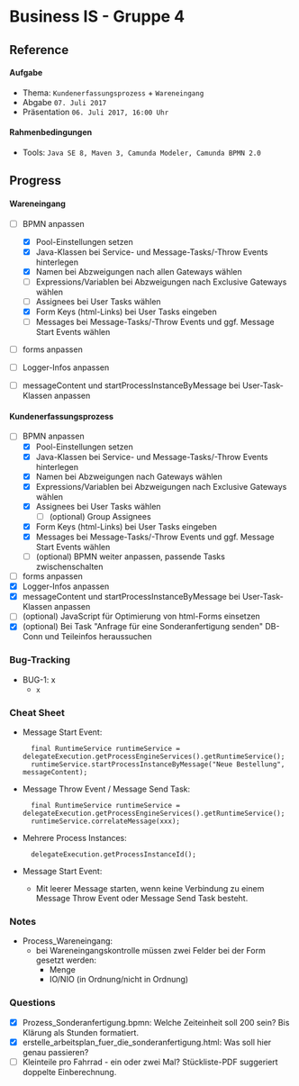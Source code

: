 Business IS - Gruppe 4
======================

Reference
---------

#### Aufgabe
- Thema:        `Kundenerfassungsprozess` + `Wareneingang`
- Abgabe        `07. Juli 2017`
- Präsentation  `06. Juli 2017, 16:00 Uhr`

#### Rahmenbedingungen
- Tools:    `Java SE 8, Maven 3, Camunda Modeler, Camunda BPMN 2.0`


Progress
--------

#### Wareneingang
- [ ] BPMN anpassen
    - [x] Pool-Einstellungen setzen
    - [x] Java-Klassen bei Service- und Message-Tasks/-Throw Events hinterlegen
    - [x] Namen bei Abzweigungen nach allen Gateways wählen
    - [ ] Expressions/Variablen bei Abzweigungen nach Exclusive Gateways wählen
    - [ ] Assignees bei User Tasks wählen
    - [x] Form Keys (html-Links) bei User Tasks eingeben
    - [ ] Messages bei Message-Tasks/-Throw Events und ggf. Message Start Events wählen
- [ ] forms anpassen
- [ ] Logger-Infos anpassen
- [ ] messageContent und startProcessInstanceByMessage bei User-Task-Klassen anpassen


#### Kundenerfassungsprozess
- [ ] BPMN anpassen
    - [x] Pool-Einstellungen setzen
    - [x] Java-Klassen bei Service- und Message-Tasks/-Throw Events hinterlegen
    - [x] Namen bei Abzweigungen nach Gateways wählen
    - [x] Expressions/Variablen bei Abzweigungen nach Exclusive Gateways wählen
    - [x] Assignees bei User Tasks wählen
        - [ ] (optional) Group Assignees
    - [x] Form Keys (html-Links) bei User Tasks eingeben
    - [x] Messages bei Message-Tasks/-Throw Events und ggf. Message Start Events wählen
    - [ ] (optional) BPMN weiter anpassen, passende Tasks zwischenschalten
- [ ] forms anpassen
- [x] Logger-Infos anpassen
- [x] messageContent und startProcessInstanceByMessage bei User-Task-Klassen anpassen
- [ ] (optional) JavaScript für Optimierung von html-Forms einsetzen
- [x] (optional) Bei Task "Anfrage für eine Sonderanfertigung senden" DB-Conn und Teileinfos heraussuchen

### Bug-Tracking
- BUG-1: x
     - `x`


### Cheat Sheet
- Message Start Event:

        final RuntimeService runtimeService = delegateExecution.getProcessEngineServices().getRuntimeService();
        runtimeService.startProcessInstanceByMessage("Neue Bestellung", messageContent);

- Message Throw Event / Message Send Task:

        final RuntimeService runtimeService = delegateExecution.getProcessEngineServices().getRuntimeService();
        runtimeService.correlateMessage(xxx);

- Mehrere Process Instances:

        delegateExecution.getProcessInstanceId();
        
- Message Start Event:
    - Mit leerer Message starten, wenn keine Verbindung zu einem Message Throw Event oder Message Send Task besteht.
 
   
### Notes

- Process_Wareneingang:
    - bei Wareneingangskontrolle müssen zwei Felder bei der Form gesetzt werden:
        - Menge
        - IO/NIO (in Ordnung/nicht in Ordnung)
        
### Questions

- [x] Prozess_Sonderanfertigung.bpmn: Welche Zeiteinheit soll 200 sein? Bis Klärung als Stunden formatiert.
- [x] erstelle_arbeitsplan_fuer_die_sonderanfertigung.html: Was soll hier genau passieren?
- [ ] Kleinteile pro Fahrrad - ein oder zwei Mal? Stückliste-PDF suggeriert doppelte Einberechnung.